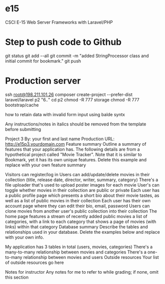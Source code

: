 # e15

CSCI E-15 Web Server Frameworks with Laravel/PHP


# Step to push code to Github

git status
git add --all
git commit -m "added StringProcessor class and initial commit for bookmark."
git push

# Production server

ssh root@198.211.101.26
composer create-project --prefer-dist laravel/laravel p2 "6.*.*"
cd p2
chmod -R 777 storage
chmod -R 777 bootstrap/cache


how to retain data with invalid form input using balde syntx

Any instructions/notes in italics should be removed from the template before submitting

Project 3
By: your first and last name
Production URL: http://e15p3.yourdomain.com
Feature summary
Outline a summary of features that your application has. The following details are from a hypothetical project called "Movie Tracker". Note that it is similar to Bookmark, yet it has its own unique features. Delete this example and replace with your own feature summary

Visitors can register/log in
Users can add/update/delete movies in their collection (title, release date, director, writer, summary, category)
There's a file uploader that's used to upload poster images for each movie
User's can toggle whether movies in their collection are public or private
Each user has a public profile page which presents a short bio about their movie tastes, as well as a list of public movies in their collection
Each user has their own account page where they can edit their bio, email, password
Users can clone movies from another user's public collection into their collection
The home page features
a stream of recently added public movies
a list of categories, with a link to each category that shows a page of movies (with links) within that category
Database summary
Describe the tables and relationships used in your database. Delete the examples below and replace with your own info.

My application has 3 tables in total (users, movies, categories)
There's a many-to-many relationship between movies and categories
There's a one-to-many relationship between movies and users
Outside resources
Your list of outside resources go here

Notes for instructor
Any notes for me to refer to while grading; if none, omit this section